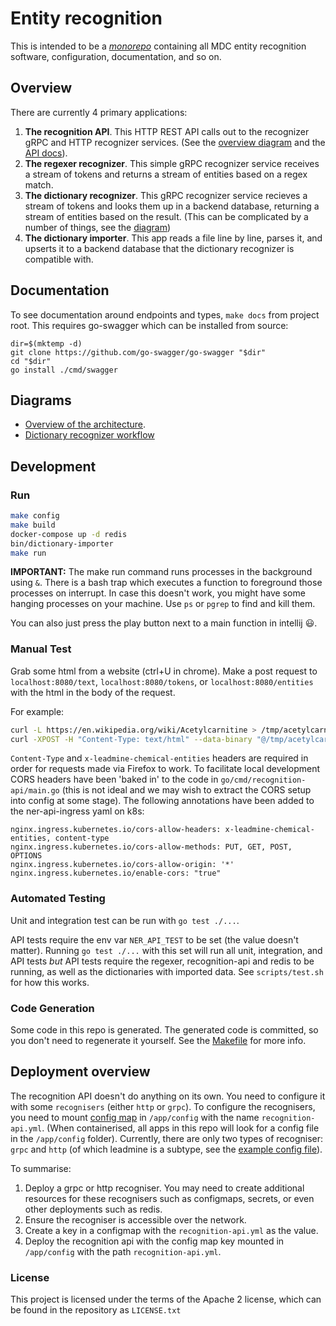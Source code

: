 # Entity recognition

This is intended to be a [*monorepo*](https://www.atlassian.com/git/tutorials/monorepos) containing all MDC entity recognition software, configuration, documentation, and so on.

## Overview
There are currently 4 primary applications:
1. **The recognition API**. This HTTP REST API calls out to the recognizer gRPC and HTTP recognizer services. (See the [overview diagram](#diagrams) and the [API docs](./go/cmd/recognition-api/api-doc.md)).
2. **The regexer recognizer**. This simple gRPC recognizer service receives a stream of tokens and returns a stream of entities based on a regex match.
3. **The dictionary recognizer**. This gRPC recognizer service recieves a stream of tokens and looks them up in a backend database, returning a stream of entities based on the result. (This can be complicated by a number of things, see the [diagram](#diagrams))
4. **The dictionary importer**. This app reads a file line by line, parses it, and upserts it to a backend database that the dictionary recognizer is compatible with.

## Documentation
To see documentation around endpoints and types, `make docs` from project root. This requires go-swagger which can be installed from source:

```
dir=$(mktemp -d) 
git clone https://github.com/go-swagger/go-swagger "$dir" 
cd "$dir"
go install ./cmd/swagger
```

## Diagrams
* [Overview of the architecture](https://lucid.app/lucidchart/1598c66b-ddb5-486c-a706-5d8a44f07220/edit?page=0_0#).
* [Dictionary recognizer workflow](https://lucid.app/lucidchart/899a175a-a933-4f8d-9b4f-ff6d93f72896/edit?beaconFlowId=CD8D681A5455AD49&page=0_0#)

## Development
### Run
```bash
make config
make build
docker-compose up -d redis
bin/dictionary-importer
make run
```
**IMPORTANT:** The make run command runs processes in the background using `&`. There is a bash trap which executes a function to foreground those processes on interrupt. In case this doesn't work, you might have some hanging processes on your machine. Use `ps` or `pgrep` to find and kill them.


You can also just press the play button next to a main function in intellij :smiley:.
### Manual Test
Grab some html from a website (ctrl+U in chrome). Make a post request to `localhost:8080/text`, `localhost:8080/tokens`, or `localhost:8080/entities` with the html in the body of the request.

For example:
```bash
curl -L https://en.wikipedia.org/wiki/Acetylcarnitine > /tmp/acetylcarnitine.html
curl -XPOST -H "Content-Type: text/html" --data-binary "@/tmp/acetylcarnitine.html" 'http://localhost:8080/entities?recogniser=dictionary'
```

`Content-Type` and `x-leadmine-chemical-entities` headers are required in order for requests made via Firefox to work.  To facilitate local development CORS headers have been 'baked in' to the code in `go/cmd/recognition-api/main.go` (this is not ideal and we may wish to extract the CORS setup into config at some stage).
The following annotations have been added to the ner-api-ingress yaml on k8s:

```
nginx.ingress.kubernetes.io/cors-allow-headers: x-leadmine-chemical-entities, content-type
nginx.ingress.kubernetes.io/cors-allow-methods: PUT, GET, POST, OPTIONS
nginx.ingress.kubernetes.io/cors-allow-origin: '*'
nginx.ingress.kubernetes.io/enable-cors: "true"
```

### Automated Testing

Unit and integration test can be run with `go test ./...`.

API tests require the env var `NER_API_TEST` to be set (the value doesn't matter). Running `go test ./...` with this set will run all unit, integration, and API tests *but* API
tests require the regexer, recognition-api and redis to be running, as well as the dictionaries with imported data. See `scripts/test.sh` for how this works.


### Code Generation
Some code in this repo is generated. The generated code is committed, so you don't need to regenerate it yourself. See the [Makefile](Makefile) for more info.

## Deployment overview
The recognition API doesn't do anything on its own. You need to configure it with some `recognisers` (either `http` or `grpc`).
To configure the recognisers, you need to mount [config map](https://kubernetes.io/docs/concepts/configuration/configmap/) in `/app/config` with the name `recognition-api.yml`.
(When containerised, all apps in this repo will look for a config file in the `/app/config` folder).
Currently, there are only two types of recogniser: `grpc` and `http` (of which leadmine is a subtype, see the [example config file](./config/recognition-api.example.yml)).

To summarise:
1. Deploy a grpc or http recogniser. You may need to create additional resources for these recognisers such as configmaps, secrets, or even other deployments such as redis.
2. Ensure the recogniser is accessible over the network.
3. Create a key in a configmap with the `recognition-api.yml` as the value.
4. Deploy the recognition api with the config map key mounted in `/app/config` with the path `recognition-api.yml`.

### License
This project is licensed under the terms of the Apache 2 license, which can be found in the repository as `LICENSE.txt`